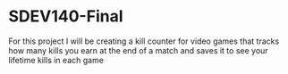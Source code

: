 # SDEV140-Final

For this project I will be creating a kill counter for video games that tracks how many kills you earn at the end of a match and saves it to see your lifetime kills in each game

